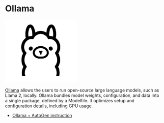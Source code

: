 # Ollama

![Ollama Example](img/ecosystem-ollama.png)

[Ollama](https://ollama.com/) allows the users to run open-source large language models, such as Llama 2, locally. Ollama bundles model weights, configuration, and data into a single package, defined by a Modelfile. It optimizes setup and configuration details, including GPU usage.

- [Ollama + AutoGen instruction](https://ollama.ai/blog/openai-compatibility)
